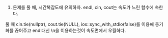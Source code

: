1. 문제를 풀 때, 시간복잡도에 유의하자. endl, cin, cout는 속도가 느린 함수에 속한다. 
  
  풀 때 
  cin.tie(nullptr), cout.tie(NULL), ios::sync_with_stdio(false)를 이용해 동기화를 끊어주고 endl대신 \n을 이용하는것이 속도면에서 우월하다.
